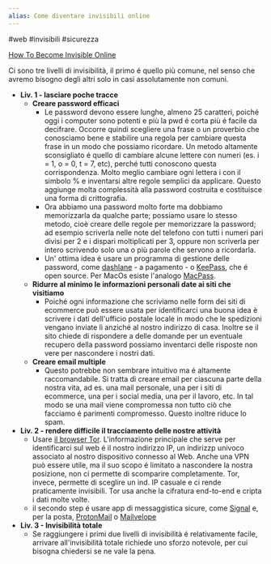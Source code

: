```yaml
---
alias: Come diventare invisibili online
---
```

#web #invisibili #sicurezza

[How To Become Invisible Online](https://www.youtube.com/watch?v=S4E4yAktjug)

Ci sono tre livelli di invisibilità, il primo é quello più comune, nel senso che avremo bisogno degli altri solo in casi assolutamente non comuni.
-   **Liv. 1 - lasciare poche tracce**
    - __Creare password efficaci__
         - Le password devono essere lunghe, almeno 25 caratteri, poiché oggi i computer sono potenti e più la pwd é corta più é facile da decifrare. Occorre quindi scegliere una frase o un proverbio che conosciamo bene e stabilire una regola per cambiare questa frase in un modo che possiamo ricordare. Un metodo altamente sconsigliato é quello di cambiare alcune lettere con numeri (es. i = 1, o = 0, t = 7, etc), perché tutti conoscono questa corrispondenza. Molto meglio cambiare ogni lettera i con il simbolo % e inventarsi altre regole semplici da applicare. Questo aggiunge molta complessità alla password costruita e costituisce una forma di crittografia.
        - Ora abbiamo una password molto forte ma dobbiamo memorizzarla da qualche parte; possiamo usare lo stesso metodo, cioè creare delle regole per memorizzare la password; ad esempio scriverla nelle note del telefono con tutti i numeri pari divisi per 2 e i dispari moltiplicati per 3, oppure non scriverla per intero scrivendo solo una o più parole che servono a ricordarla.
        - Un' ottima idea é usare un programma di gestione delle password, come [dashlane](https://www.dashlane.com/it/personal) - a pagamento - o [KeePass](https://keepass.info/), che é open source. Per MacOs esiste l'analogo [MacPass](https://github.com/MacPass).
    - __Ridurre al minimo le informazioni personali date ai siti che visitiamo__
        - Poiché ogni informazione che scriviamo nelle form dei siti di ecommerce può essere usata per identificarci una buona idea è scrivere i dati dell'ufficio postale locale in modo che le spedizioni vengano inviate lì anziché al nostro indirizzo di casa. Inoltre se il sito chiede di rispondere a delle domande per un eventuale recupero della password possiamo inventarci delle risposte non vere per nascondere i nostri dati.
    -  __Creare email multiple__
        - Questo potrebbe non sembrare intuitivo ma é altamente raccomandabile. Si tratta di creare email per ciascuna parte della nostra vita, ad es. una mail personale, una per i siti di ecommerce, una per i social media, una per il lavoro, etc. In tal modo se una mail viene compromessa non tutto ciò che facciamo é parimenti compromesso. Questo inoltre riduce lo spam.
-  **Liv. 2 - rendere difficile il tracciamento delle nostre attività**
    -   Usare [il browser Tor](https://www.torproject.org/download/). L'informazione principale che serve per identificarci sul web é il nostro indirizzo IP, un indirizzp univoco associato al nostro dispositivo connesso al Web. Anche una VPN può essere utile, ma il suo scopo é limitato a nascondere la nostra posizione, non ci permette di scomparire completamente. Tor, invece, permette di sceglire un ind. IP casuale e ci rende praticamente invisibili. Tor usa anche la cifratura end-to-end e cripta i dati molte volte.
    -   il secondo step é usare app di messaggistica sicure, come [Signal](https://signal.org/it/download/) e, per la posta, [ProtonMail](https://proton.me/it) o [Mailvelope](https://mailvelope.com/en)
- **Liv. 3 - Invisibilità totale**
    - Se raggiungere i primi due livelli di invisibilità é relativamente facile, arrivare all'invisibilità totale richiede uno sforzo notevole, per cui bisogna chiedersi se ne vale la pena.